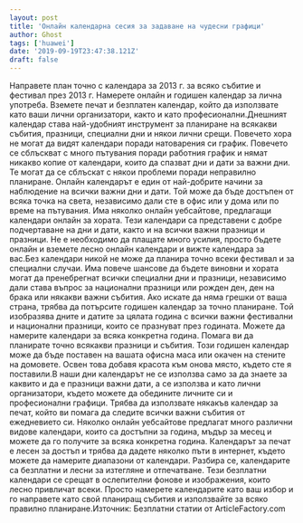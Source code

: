 ```yaml
---
layout: post
title: 'Онлайн календарна сесия за задаване на чудесни графици'
author: Ghost
tags: ['huawei']
date: '2019-09-19T23:47:38.121Z'
draft: false
---
```


Направете план точно с календара за 2013 г. за всяко събитие и фестивал през 2013 г. Намерете онлайн и годишен календар за лична употреба. Вземете печат и безплатен календар, който да използвате като ваши лични организатори, както и като професионални.Днешният календар става най-удобният инструмент за планиране на всякакви събития, празници, специални дни и някои лични срещи. Повечето хора не могат да видят календари поради натоварения си график. Повечето се сблъскват с много пътувания поради работния график и нямат никакво копие от календари, които да спазват дни и дати за важни дни. Те могат да се сблъскат с някои проблеми поради неправилно планиране. Онлайн календарът е един от най-добрите начини за наблюдение на всички важни дни и дати. Той може да бъде достъпен от всяка точка на света, независимо дали сте в офис или у дома или по време на пътувания. Има няколко онлайн уебсайтове, предлагащи календари онлайн за хората. Тези календари са представени с добре подчертаване на дни и дати, както и на всички важни празници и празници. Не е необходимо да плащате много усилия, просто бъдете онлайн и вземете лесно онлайн календари и вижте календара за вас.Без календари никой не може да планира точно всеки фестивал и за специални случаи. Има повече шансове да бъдете виновни и хората могат да пренебрегнат всички специални дни и празници, независимо дали става въпрос за национални празници или рожден ден, ден на брака или някакви важни събития. Ако искате да няма грешки от ваша страна, трябва да потърсите годишен календар за точно планиране. Той изобразява дните и датите за цялата година с всички важни фестивални и национални празници, които се празнуват през годината. Можете да намерите календари за всяка конкретна година. Помага ви да планирате точно всякакви празници и събития. Този годишен календар може да бъде поставен на вашата офисна маса или окачен на стените на домовете. Освен това добавя красота към онова място, където сте я поставили.В наши дни календарът не се използва само за да знаете за каквито и да е празници важни дати, а се използва и като лични организатори, където можете да обедините личните си и професионални графици. Трябва да използвате някакъв календар за печат, който ви помага да следите всички важни събития от ежедневието си. Няколко онлайн уебсайтове предлагат много различни видове календари, които са достъпни за година, мъдър за месец и можете да го получите за всяка конкретна година. Календарът за печат е лесен за достъп и трябва да дадете няколко пъти в интернет, където можете да намерите диапазони от календари. Разбира се, календарите са безплатни и лесни за изтегляне и отпечатване. Тези безплатни календари се срещат в ослепителни фонове и изображения, които лесно привличат всеки. Просто намерете календарите като ваш избор и го направете като свой планиращ събития и използвайте за всяко правилно планиране.Източник: Безплатни статии от ArticleFactory.com
